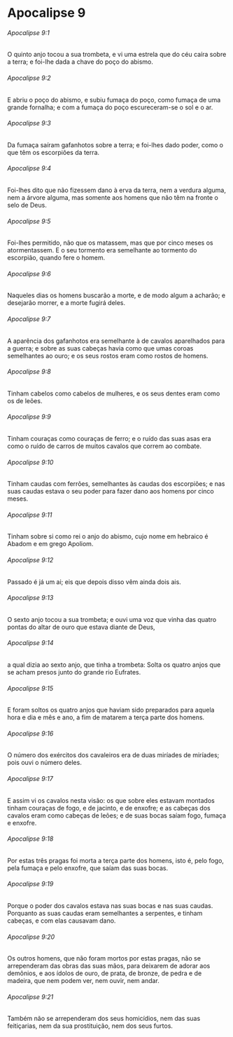 # Apocalipse 9

###### Apocalipse 9:1

O quinto anjo tocou a sua trombeta, e vi uma estrela que do céu caíra sobre a terra; e foi-lhe dada a chave do poço do abismo.

###### Apocalipse 9:2

E abriu o poço do abismo, e subiu fumaça do poço, como fumaça de uma grande fornalha; e com a fumaça do poço escureceram-se o sol e o ar.

###### Apocalipse 9:3

Da fumaça saíram gafanhotos sobre a terra; e foi-lhes dado poder, como o que têm os escorpiões da terra.

###### Apocalipse 9:4

Foi-lhes dito que não fizessem dano à erva da terra, nem a verdura alguma, nem a árvore alguma, mas somente aos homens que não têm na fronte o selo de Deus.

###### Apocalipse 9:5

Foi-lhes permitido, não que os matassem, mas que por cinco meses os atormentassem. E o seu tormento era semelhante ao tormento do escorpião, quando fere o homem.

###### Apocalipse 9:6

Naqueles dias os homens buscarão a morte, e de modo algum a acharão; e desejarão morrer, e a morte fugirá deles.

###### Apocalipse 9:7

A aparência dos gafanhotos era semelhante à de cavalos aparelhados para a guerra; e sobre as suas cabeças havia como que umas coroas semelhantes ao ouro; e os seus rostos eram como rostos de homens.

###### Apocalipse 9:8

Tinham cabelos como cabelos de mulheres, e os seus dentes eram como os de leões.

###### Apocalipse 9:9

Tinham couraças como couraças de ferro; e o ruído das suas asas era como o ruído de carros de muitos cavalos que correm ao combate.

###### Apocalipse 9:10

Tinham caudas com ferrões, semelhantes às caudas dos escorpiões; e nas suas caudas estava o seu poder para fazer dano aos homens por cinco meses.

###### Apocalipse 9:11

Tinham sobre si como rei o anjo do abismo, cujo nome em hebraico é Abadom e em grego Apoliom.

###### Apocalipse 9:12

Passado é já um ai; eis que depois disso vêm ainda dois ais.

###### Apocalipse 9:13

O sexto anjo tocou a sua trombeta; e ouvi uma voz que vinha das quatro pontas do altar de ouro que estava diante de Deus,

###### Apocalipse 9:14

a qual dizia ao sexto anjo, que tinha a trombeta: Solta os quatro anjos que se acham presos junto do grande rio Eufrates.

###### Apocalipse 9:15

E foram soltos os quatro anjos que haviam sido preparados para aquela hora e dia e mês e ano, a fim de matarem a terça parte dos homens.

###### Apocalipse 9:16

O número dos exércitos dos cavaleiros era de duas miríades de miríades; pois ouvi o número deles.

###### Apocalipse 9:17

E assim vi os cavalos nesta visão: os que sobre eles estavam montados tinham couraças de fogo, e de jacinto, e de enxofre; e as cabeças dos cavalos eram como cabeças de leões; e de suas bocas saíam fogo, fumaça e enxofre.

###### Apocalipse 9:18

Por estas três pragas foi morta a terça parte dos homens, isto é, pelo fogo, pela fumaça e pelo enxofre, que saíam das suas bocas.

###### Apocalipse 9:19

Porque o poder dos cavalos estava nas suas bocas e nas suas caudas. Porquanto as suas caudas eram semelhantes a serpentes, e tinham cabeças, e com elas causavam dano.

###### Apocalipse 9:20

Os outros homens, que não foram mortos por estas pragas, não se arrependeram das obras das suas mãos, para deixarem de adorar aos demônios, e aos ídolos de ouro, de prata, de bronze, de pedra e de madeira, que nem podem ver, nem ouvir, nem andar.

###### Apocalipse 9:21

Também não se arrependeram dos seus homicídios, nem das suas feitiçarias, nem da sua prostituição, nem dos seus furtos.

